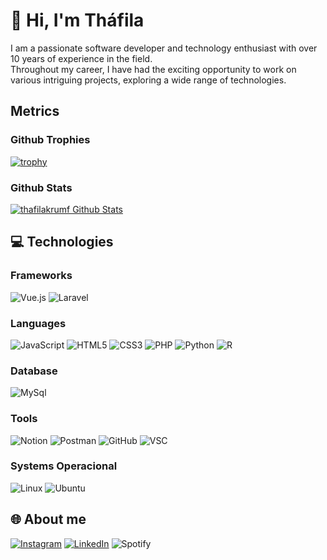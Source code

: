 # 👋 Hi, I'm Tháfila

I am a passionate software developer and technology enthusiast with over 10 years of experience in the field. </br>
Throughout my career, I have had the exciting opportunity to work on various intriguing projects, exploring a wide range of technologies.

## Metrics

### Github Trophies
[![trophy](https://github-profile-trophy.vercel.app/?username=thafilakrumf&theme=radical)](https://github.com/ryo-ma/github-profile-trophy)

### Github Stats
[![thafilakrumf Github Stats](https://github-readme-stats.vercel.app/api?username=thafilakrumf&count_private=true&theme=radical&show_icons=true)](https://github-readme-stats.vercel.app)


## 💻 Technologies
###  Frameworks
![Vue.js](https://img.shields.io/badge/vuejs-%2335495e.svg?style=for-the-badge&logo=vuedotjs&logoColor=%234FC08D) ![Laravel](https://img.shields.io/badge/Laravel-FF2D20?style=for-the-badge&logo=laravel&logoColor=white)

### Languages
![JavaScript](https://img.shields.io/badge/javascript-%23323330.svg?style=for-the-badge&logo=javascript&logoColor=%23F7DF1E)  ![HTML5](https://img.shields.io/badge/html5-%23E34F26.svg?style=for-the-badge&logo=html5&logoColor=white) ![CSS3](https://img.shields.io/badge/css3-%231572B6.svg?style=for-the-badge&logo=css3&logoColor=white) ![PHP](https://img.shields.io/badge/PHP-777BB4?style=for-the-badge&logo=php&logoColor=white) ![Python](https://img.shields.io/badge/Python-14354C?style=for-the-badge&logo=python&logoColor=white) ![R](https://img.shields.io/badge/R-276DC3?style=for-the-badge&logo=r&logoColor=white)
   
   ### Database
   ![MySql](https://img.shields.io/badge/MySQL-00000F?style=for-the-badge&logo=mysql&logoColor=white)

### Tools   
![Notion](https://img.shields.io/badge/Notion-%23000000.svg?style=for-the-badge&logo=notion&logoColor=white)  ![Postman](https://img.shields.io/badge/Postman-FF6C37?style=for-the-badge&logo=postman&logoColor=white) ![GitHub](https://img.shields.io/badge/GitHub-100000?style=for-the-badge&logo=github&logoColor=white) ![VSC](https://img.shields.io/badge/Visual_Studio_Code-0078D4?style=for-the-badge&logo=visual%20studio%20code&logoColor=white)

### Systems Operacional
![Linux](https://img.shields.io/badge/Linux-FCC624?style=for-the-badge&logo=linux&logoColor=black) ![Ubuntu](https://img.shields.io/badge/Ubuntu-E95420?style=for-the-badge&logo=ubuntu&logoColor=white) 


## 🌐 About me
[![Instagram](https://img.shields.io/badge/Instagram-E4405F?style=for-the-badge&logo=instagram&logoColor=white)](https://instagram.com/thafilakf) [![LinkedIn](https://img.shields.io/badge/LinkedIn-0077B5?style=for-the-badge&logo=linkedin&logoColor=white)](https://linkedin.com/in/thafilakf) ![Spotify](https://img.shields.io/badge/Spotify-1ED760?&style=for-the-badge&logo=spotify&logoColor=white)

